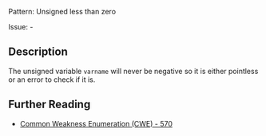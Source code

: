 Pattern: Unsigned less than zero

Issue: -

## Description

The unsigned variable `varname` will never be negative so it is either pointless or an error to check if it is.

## Further Reading

* [Common Weakness Enumeration (CWE) - 570](https://cwe.mitre.org/data/definitions/570.html)
